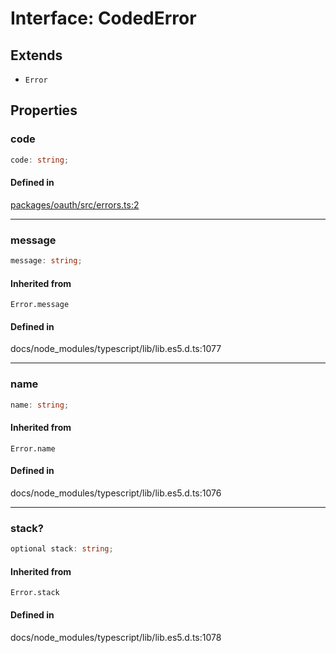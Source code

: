 # Interface: CodedError

## Extends

- `Error`

## Properties

### code

```ts
code: string;
```

#### Defined in

[packages/oauth/src/errors.ts:2](https://github.com/slackapi/node-slack-sdk/blob/7b348598b763c2b7545d1042b5f0429775cfa62c/packages/oauth/src/errors.ts#L2)

***

### message

```ts
message: string;
```

#### Inherited from

`Error.message`

#### Defined in

docs/node\_modules/typescript/lib/lib.es5.d.ts:1077

***

### name

```ts
name: string;
```

#### Inherited from

`Error.name`

#### Defined in

docs/node\_modules/typescript/lib/lib.es5.d.ts:1076

***

### stack?

```ts
optional stack: string;
```

#### Inherited from

`Error.stack`

#### Defined in

docs/node\_modules/typescript/lib/lib.es5.d.ts:1078
